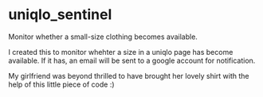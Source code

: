 # uniqlo_sentinel
Monitor whether a small-size clothing becomes available. 

I created this to monitor whehter a size in a uniqlo page has become available. If it has, an email will be sent to a google account for notification. 


My girlfriend was beyond thrilled to have brought her lovely shirt with the help of this little piece of code :)
